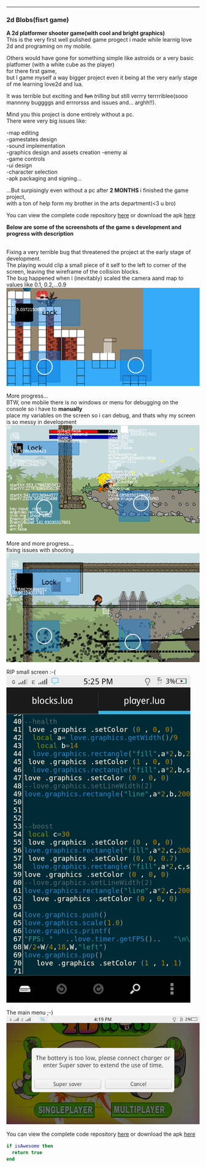 ---

### 2d Blobs(fisrt game)

 
**A 2d platformer shooter game(with cool and bright graphics)**  
This is the very first well pulished game progect i made while learnig love 2d and programing on my mobile.  

Others would have gone for something simple like astroids or a very basic platfomer (with a white cube as the player)  
for there first game,  
but I game myself a way bigger project even it being at the very early stage of me learning love2d and lua.  

It was terrible but exciting and ~~fun~~ _trilling_ but still verrry terrrriblee(sooo mannnny buggggs and errrorsss and issues and... arghh!!).  

Mind you this project is done entirely without a pc.  
There were very big issues like:  

-map editing  
-gamestates design  
-sound implementation  
-graphics design and assets creation 
-enemy ai  
-game controls  
-ui design  
-character selection  
-apk packaging and signing...  

...But surpisingly even without a pc after <b>2 MONTHS</b> i finished the game project,  
with a ton of help form my brother in the arts department(<3 u bro)  

You can view the complete code repository [here](https://github.com/Rocket-007/2d-Blobs) or download the apk [here](../blob/master/LICENSE)  

<b>Below are some of the screenshots of the game s development and progress with description</b>  
<br>





Fixing a very terrible bug that threatened the project at the early stage of development.  
The playing would clip a small piece of it self to the left to corner of the screen, leaving the wireframe of the collision blocks.  
The bug happened when i (inevitably) scaled the camera aand map to values like 0.1, 0.2,...0.9 <br>
![alt text](https://github.com/Rocket-007/Rocket-007.github.io/blob/master/images/2d-Blobs_img0.2.png?raw=true)  


More progress...  
BTW, one mobile there is no windows or menu for debugging on the console so i have to <b>manually</b>  
place my variables on the screen so i can debug, and thats why my screen is so messy in development<br>
![alt text](https://github.com/Rocket-007/Rocket-007.github.io/blob/master/images/2d-Blobs_img2.png?raw=true)    

 
More and more progress...  
fixing issues with shooting<br>
![alt text](https://github.com/Rocket-007/Rocket-007.github.io/blob/master/images/2d-Blobs_img1.png?raw=true)


RIP small screen :-( <br>
![alt text](https://github.com/Rocket-007/Rocket-007.github.io/blob/master/images/2d-Blobs_img10.png?raw=true)


The main menu ;-)<br>
![alt text](https://github.com/Rocket-007/Rocket-007.github.io/blob/master/images/2d-Blobs_img8.png?raw=true)



You can view the complete code repository [here](https://github.com/Rocket-007/2d-Blobs) or download the apk [here](../blob/master/LICENSE)  

```lua
if isAwesome then
  return true
end
```
